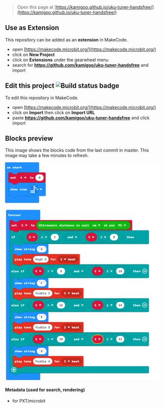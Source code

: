 
> Open this page at [https://kamigoo.github.io/uku-tuner-handsfree/](https://kamigoo.github.io/uku-tuner-handsfree/)

## Use as Extension

This repository can be added as an **extension** in MakeCode.

* open [https://makecode.microbit.org/](https://makecode.microbit.org/)
* click on **New Project**
* click on **Extensions** under the gearwheel menu
* search for **https://github.com/kamigoo/uku-tuner-handsfree** and import

## Edit this project ![Build status badge](https://github.com/kamigoo/uku-tuner-handsfree/workflows/MakeCode/badge.svg)

To edit this repository in MakeCode.

* open [https://makecode.microbit.org/](https://makecode.microbit.org/)
* click on **Import** then click on **Import URL**
* paste **https://github.com/kamigoo/uku-tuner-handsfree** and click import

## Blocks preview

This image shows the blocks code from the last commit in master.
This image may take a few minutes to refresh.

![A rendered view of the blocks](https://github.com/kamigoo/uku-tuner-handsfree/raw/master/.github/makecode/blocks.png)

#### Metadata (used for search, rendering)

* for PXT/microbit
<script src="https://makecode.com/gh-pages-embed.js"></script><script>makeCodeRender("{{ site.makecode.home_url }}", "{{ site.github.owner_name }}/{{ site.github.repository_name }}");</script>

